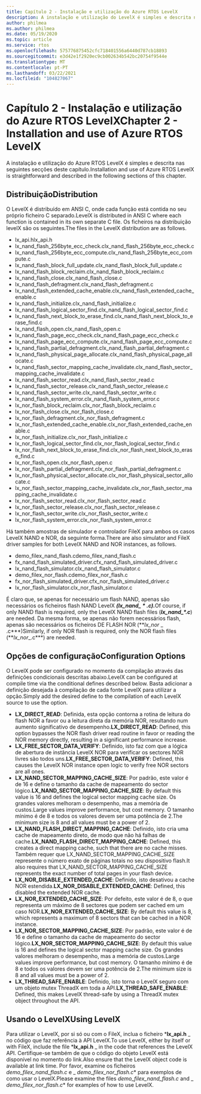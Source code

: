 ```yaml
---
title: Capítulo 2 - Instalação e utilização do Azure RTOS LevelX
description: A instalação e utilização do LevelX é simples e descrita nas seguintes secções deste capítulo.
author: philmea
ms.author: philmea
ms.date: 05/19/2020
ms.topic: article
ms.service: rtos
ms.openlocfilehash: 575776875452cfc718401556a6440d787cb18893
ms.sourcegitcommit: e3d42e1f2920ec9cb002634b542bc20754f9544e
ms.translationtype: MT
ms.contentlocale: pt-PT
ms.lasthandoff: 03/22/2021
ms.locfileid: "104827067"
---
```

# <a name="chapter-2---installation-and-use-of-azure-rtos-levelx"></a><span data-ttu-id="d3261-103">Capítulo 2 - Instalação e utilização do Azure RTOS LevelX</span><span class="sxs-lookup"><span data-stu-id="d3261-103">Chapter 2 - Installation and use of Azure RTOS LevelX</span></span>

<span data-ttu-id="d3261-104">A instalação e utilização do Azure RTOS LevelX é simples e descrita nas seguintes secções deste capítulo.</span><span class="sxs-lookup"><span data-stu-id="d3261-104">Installation and use of Azure RTOS LevelX is straightforward and described in the following sections of this chapter.</span></span>

## <a name="distribution"></a><span data-ttu-id="d3261-105">Distribuição</span><span class="sxs-lookup"><span data-stu-id="d3261-105">Distribution</span></span>

<span data-ttu-id="d3261-106">O LevelX é distribuído em ANSI C, onde cada função está contida no seu próprio ficheiro C separado.</span><span class="sxs-lookup"><span data-stu-id="d3261-106">LevelX is distributed in ANSI C where each function is contained in its own separate C file.</span></span> <span data-ttu-id="d3261-107">Os ficheiros na distribuição levelX são os seguintes.</span><span class="sxs-lookup"><span data-stu-id="d3261-107">The files in the LevelX distribution are as follows.</span></span>
- <span data-ttu-id="d3261-108">lx_api.h</span><span class="sxs-lookup"><span data-stu-id="d3261-108">lx_api.h</span></span>
- <span data-ttu-id="d3261-109">lx_nand_flash_256byte_ecc_check.c</span><span class="sxs-lookup"><span data-stu-id="d3261-109">lx_nand_flash_256byte_ecc_check.c</span></span>
- <span data-ttu-id="d3261-110">lx_nand_flash_256byte_ecc_compute.c</span><span class="sxs-lookup"><span data-stu-id="d3261-110">lx_nand_flash_256byte_ecc_compute.c</span></span>
- <span data-ttu-id="d3261-111">lx_nand_flash_block_full_update.c</span><span class="sxs-lookup"><span data-stu-id="d3261-111">lx_nand_flash_block_full_update.c</span></span>
- <span data-ttu-id="d3261-112">lx_nand_flash_block_reclaim.c</span><span class="sxs-lookup"><span data-stu-id="d3261-112">lx_nand_flash_block_reclaim.c</span></span>
- <span data-ttu-id="d3261-113">lx_nand_flash_close.c</span><span class="sxs-lookup"><span data-stu-id="d3261-113">lx_nand_flash_close.c</span></span>
- <span data-ttu-id="d3261-114">lx_nand_flash_defragment.c</span><span class="sxs-lookup"><span data-stu-id="d3261-114">lx_nand_flash_defragment.c</span></span>  
- <span data-ttu-id="d3261-115">lx_nand_flash_extended_cache_enable.c</span><span class="sxs-lookup"><span data-stu-id="d3261-115">lx_nand_flash_extended_cache_enable.c</span></span>
- <span data-ttu-id="d3261-116">lx_nand_flash_initialize.c</span><span class="sxs-lookup"><span data-stu-id="d3261-116">lx_nand_flash_initialize.c</span></span>
- <span data-ttu-id="d3261-117">lx_nand_flash_logical_sector_find.c</span><span class="sxs-lookup"><span data-stu-id="d3261-117">lx_nand_flash_logical_sector_find.c</span></span>
- <span data-ttu-id="d3261-118">lx_nand_flash_next_block_to_erase_find.c</span><span class="sxs-lookup"><span data-stu-id="d3261-118">lx_nand_flash_next_block_to_erase_find.c</span></span>
- <span data-ttu-id="d3261-119">lx_nand_flash_open.c</span><span class="sxs-lookup"><span data-stu-id="d3261-119">lx_nand_flash_open.c</span></span>
- <span data-ttu-id="d3261-120">lx_nand_flash_page_ecc_check.c</span><span class="sxs-lookup"><span data-stu-id="d3261-120">lx_nand_flash_page_ecc_check.c</span></span>
- <span data-ttu-id="d3261-121">lx_nand_flash_page_ecc_compute.c</span><span class="sxs-lookup"><span data-stu-id="d3261-121">lx_nand_flash_page_ecc_compute.c</span></span>  
- <span data-ttu-id="d3261-122">lx_nand_flash_partial_defragment.c</span><span class="sxs-lookup"><span data-stu-id="d3261-122">lx_nand_flash_partial_defragment.c</span></span>
- <span data-ttu-id="d3261-123">lx_nand_flash_physical_page_allocate.c</span><span class="sxs-lookup"><span data-stu-id="d3261-123">lx_nand_flash_physical_page_allocate.c</span></span>
- <span data-ttu-id="d3261-124">lx_nand_flash_sector_mapping_cache_invalidate.c</span><span class="sxs-lookup"><span data-stu-id="d3261-124">lx_nand_flash_sector_mapping_cache_invalidate.c</span></span>
- <span data-ttu-id="d3261-125">lx_nand_flash_sector_read.c</span><span class="sxs-lookup"><span data-stu-id="d3261-125">lx_nand_flash_sector_read.c</span></span>
- <span data-ttu-id="d3261-126">lx_nand_flash_sector_release.c</span><span class="sxs-lookup"><span data-stu-id="d3261-126">lx_nand_flash_sector_release.c</span></span>
- <span data-ttu-id="d3261-127">lx_nand_flash_sector_write.c</span><span class="sxs-lookup"><span data-stu-id="d3261-127">lx_nand_flash_sector_write.c</span></span>
- <span data-ttu-id="d3261-128">lx_nand_flash_system_error.c</span><span class="sxs-lookup"><span data-stu-id="d3261-128">lx_nand_flash_system_error.c</span></span>
- <span data-ttu-id="d3261-129">lx_nor_flash_block_reclaim.c</span><span class="sxs-lookup"><span data-stu-id="d3261-129">lx_nor_flash_block_reclaim.c</span></span>
- <span data-ttu-id="d3261-130">lx_nor_flash_close.c</span><span class="sxs-lookup"><span data-stu-id="d3261-130">lx_nor_flash_close.c</span></span>
- <span data-ttu-id="d3261-131">lx_nor_flash_defragment.c</span><span class="sxs-lookup"><span data-stu-id="d3261-131">lx_nor_flash_defragment.c</span></span>  
- <span data-ttu-id="d3261-132">lx_nor_flash_extended_cache_enable.c</span><span class="sxs-lookup"><span data-stu-id="d3261-132">lx_nor_flash_extended_cache_enable.c</span></span>
- <span data-ttu-id="d3261-133">lx_nor_flash_initialize.c</span><span class="sxs-lookup"><span data-stu-id="d3261-133">lx_nor_flash_initialize.c</span></span>
- <span data-ttu-id="d3261-134">lx_nor_flash_logical_sector_find.c</span><span class="sxs-lookup"><span data-stu-id="d3261-134">lx_nor_flash_logical_sector_find.c</span></span>
- <span data-ttu-id="d3261-135">lx_nor_flash_next_block_to_erase_find.c</span><span class="sxs-lookup"><span data-stu-id="d3261-135">lx_nor_flash_next_block_to_erase_find.c</span></span>
- <span data-ttu-id="d3261-136">lx_nor_flash_open.c</span><span class="sxs-lookup"><span data-stu-id="d3261-136">lx_nor_flash_open.c</span></span>
- <span data-ttu-id="d3261-137">lx_nor_flash_partial_defragment.c</span><span class="sxs-lookup"><span data-stu-id="d3261-137">lx_nor_flash_partial_defragment.c</span></span>
- <span data-ttu-id="d3261-138">lx_nor_flash_physical_sector_allocate.c</span><span class="sxs-lookup"><span data-stu-id="d3261-138">lx_nor_flash_physical_sector_allocate.c</span></span>
- <span data-ttu-id="d3261-139">lx_nor_flash_sector_mapping_cache_invalidate.c</span><span class="sxs-lookup"><span data-stu-id="d3261-139">lx_nor_flash_sector_mapping_cache_invalidate.c</span></span>
- <span data-ttu-id="d3261-140">lx_nor_flash_sector_read.c</span><span class="sxs-lookup"><span data-stu-id="d3261-140">lx_nor_flash_sector_read.c</span></span>
- <span data-ttu-id="d3261-141">lx_nor_flash_sector_release.c</span><span class="sxs-lookup"><span data-stu-id="d3261-141">lx_nor_flash_sector_release.c</span></span>
- <span data-ttu-id="d3261-142">lx_nor_flash_sector_write.c</span><span class="sxs-lookup"><span data-stu-id="d3261-142">lx_nor_flash_sector_write.c</span></span>
- <span data-ttu-id="d3261-143">lx_nor_flash_system_error.c</span><span class="sxs-lookup"><span data-stu-id="d3261-143">lx_nor_flash_system_error.c</span></span>

<span data-ttu-id="d3261-144">Há também amostras de simulador e controlador FileX para ambos os casos LevelX NAND e NOR, da seguinte forma.</span><span class="sxs-lookup"><span data-stu-id="d3261-144">There are also simulator and FileX driver samples for both LevelX NAND and NOR instances, as follows.</span></span>

- <span data-ttu-id="d3261-145">demo_filex_nand_flash.c</span><span class="sxs-lookup"><span data-stu-id="d3261-145">demo_filex_nand_flash.c</span></span>  
- <span data-ttu-id="d3261-146">fx_nand_flash_simulated_driver.c</span><span class="sxs-lookup"><span data-stu-id="d3261-146">fx_nand_flash_simulated_driver.c</span></span>
- <span data-ttu-id="d3261-147">lx_nand_flash_simulator.c</span><span class="sxs-lookup"><span data-stu-id="d3261-147">lx_nand_flash_simulator.c</span></span>
- <span data-ttu-id="d3261-148">demo_filex_nor_flash.c</span><span class="sxs-lookup"><span data-stu-id="d3261-148">demo_filex_nor_flash.c</span></span>  
- <span data-ttu-id="d3261-149">fx_nor_flash_simulated_driver.c</span><span class="sxs-lookup"><span data-stu-id="d3261-149">fx_nor_flash_simulated_driver.c</span></span>
- <span data-ttu-id="d3261-150">lx_nor_flash_simulator.c</span><span class="sxs-lookup"><span data-stu-id="d3261-150">lx_nor_flash_simulator.c</span></span>

<span data-ttu-id="d3261-151">É claro que, se apenas for necessário um flash NAND, apenas são necessários os ficheiros flash NAND LevelX ***(lx_nand_ \* .c).***</span><span class="sxs-lookup"><span data-stu-id="d3261-151">Of course, if only NAND flash is required, only the LevelX NAND flash files (***lx_nand_\*.c***) are needed.</span></span> <span data-ttu-id="d3261-152">Da mesma forma, se apenas não forem necessários flash, apenas são necessários os ficheiros DE FLASH NOR (\*\*_lx_nor_ \_ .c\*\*\*)</span><span class="sxs-lookup"><span data-stu-id="d3261-152">Similarly, if only NOR flash is required, only the NOR flash files (\*\*_lx_nor_\_.c\*\*\*) are needed.</span></span>

## <a name="configuration-options"></a><span data-ttu-id="d3261-153">Opções de configuração</span><span class="sxs-lookup"><span data-stu-id="d3261-153">Configuration Options</span></span>

<span data-ttu-id="d3261-154">O LevelX pode ser configurado no momento da compilação através das definições condicionais descritas abaixo.</span><span class="sxs-lookup"><span data-stu-id="d3261-154">LevelX can be configured at compile time via the conditional defines described below.</span></span> <span data-ttu-id="d3261-155">Basta adicionar a definição desejada à compilação de cada fonte LevelX para utilizar a opção.</span><span class="sxs-lookup"><span data-stu-id="d3261-155">Simply add the desired define to the compilation of each LevelX source to use the option.</span></span>

- <span data-ttu-id="d3261-156">**LX_DIRECT_READ**: Definida, esta opção contorna a rotina de leitura do flash NOR a favor ou a leitura direta da memória NOR, resultando num aumento significativo de desempenho.</span><span class="sxs-lookup"><span data-stu-id="d3261-156">**LX_DIRECT_READ**:  Defined, this option bypasses the NOR flash driver read routine in favor or reading the NOR memory directly, resulting in a significant performance increase.</span></span>
- <span data-ttu-id="d3261-157">**LX_FREE_SECTOR_DATA_VERIFY**: Definido, isto faz com que a lógica de abertura de instância LevelX NOR para verificar os sectores NOR livres são todos uns.</span><span class="sxs-lookup"><span data-stu-id="d3261-157">**LX_FREE_SECTOR_DATA_VERIFY**: Defined, this causes the LevelX NOR instance open logic to verify free NOR sectors are all ones.</span></span>
- <span data-ttu-id="d3261-158">**LX_NAND_SECTOR_MAPPING_CACHE_SIZE**: Por padrão, este valor é de 16 e define o tamanho da cache de mapeamento do sector lógico.</span><span class="sxs-lookup"><span data-stu-id="d3261-158">**LX_NAND_SECTOR_MAPPING_CACHE_SIZE**:  By default this value is 16 and defines the logical sector mapping cache size.</span></span> <span data-ttu-id="d3261-159">Os grandes valores melhoram o desempenho, mas a memória de custos.</span><span class="sxs-lookup"><span data-stu-id="d3261-159">Large values improve performance, but cost memory.</span></span> <span data-ttu-id="d3261-160">O tamanho mínimo é de 8 e todos os valores devem ser uma potência de 2.</span><span class="sxs-lookup"><span data-stu-id="d3261-160">The minimum size is 8 and all values must be a power of 2.</span></span>
- <span data-ttu-id="d3261-161">**LX_NAND_FLASH_DIRECT_MAPPING_CACHE**: Definido, isto cria uma cache de mapeamento direto, de modo que não há falhas de cache.</span><span class="sxs-lookup"><span data-stu-id="d3261-161">**LX_NAND_FLASH_DIRECT_MAPPING_CACHE**: Defined, this creates a direct mapping cache, such that there are no cache misses.</span></span> <span data-ttu-id="d3261-162">Também requer que LX_NAND_SECTOR_MAPPING_CACHE_SIZE represente o número exato de páginas totais no seu dispositivo flash.</span><span class="sxs-lookup"><span data-stu-id="d3261-162">It also requires that LX_NAND_SECTOR_MAPPING_CACHE_SIZE represents the exact number of total pages in your flash device.</span></span>
- <span data-ttu-id="d3261-163">**LX_NOR_DISABLE_EXTENDED_CACHE**: Definido, isto desativou a cache NOR estendida.</span><span class="sxs-lookup"><span data-stu-id="d3261-163">**LX_NOR_DISABLE_EXTENDED_CACHE**: Defined, this disabled the extended NOR cache.</span></span>
- <span data-ttu-id="d3261-164">**LX_NOR_EXTENDED_CACHE_SIZE**: Por defeito, este valor é de 8, o que representa um máximo de 8 sectores que podem ser cached em um caso NOR.</span><span class="sxs-lookup"><span data-stu-id="d3261-164">**LX_NOR_EXTENDED_CACHE_SIZE**: By default this value is 8, which represents a maximum of 8 sectors that can be cached in a NOR instance.</span></span>
- <span data-ttu-id="d3261-165">**LX_NOR_SECTOR_MAPPING_CACHE_SIZE**: Por padrão, este valor é de 16 e define o tamanho da cache de mapeamento do sector lógico.</span><span class="sxs-lookup"><span data-stu-id="d3261-165">**LX_NOR_SECTOR_MAPPING_CACHE_SIZE**: By default this value is 16 and defines the logical sector mapping cache size.</span></span> <span data-ttu-id="d3261-166">Os grandes valores melhoram o desempenho, mas a memória de custos.</span><span class="sxs-lookup"><span data-stu-id="d3261-166">Large values improve performance, but cost memory.</span></span> <span data-ttu-id="d3261-167">O tamanho mínimo é de 8 e todos os valores devem ser uma potência de 2.</span><span class="sxs-lookup"><span data-stu-id="d3261-167">The minimum size is 8 and all values must be a power of 2.</span></span>
- <span data-ttu-id="d3261-168">**LX_THREAD_SAFE_ENABLE**: Definido, isto torna o LevelX seguro com um objeto mutex ThreadX em toda a API.</span><span class="sxs-lookup"><span data-stu-id="d3261-168">**LX_THREAD_SAFE_ENABLE**: Defined, this makes LevelX thread-safe by using a ThreadX mutex object throughout the API.</span></span>

## <a name="using-levelx"></a><span data-ttu-id="d3261-169">Usando o LevelX</span><span class="sxs-lookup"><span data-stu-id="d3261-169">Using LevelX</span></span>

<span data-ttu-id="d3261-170">Para utilizar o LevelX, por si só ou com o FileX, inclua o ficheiro \***lx_api.h** _ no código que faz referência à API LevelX.</span><span class="sxs-lookup"><span data-stu-id="d3261-170">To use LevelX, either by itself or with FileX, include the file \***lx_api.h** _ in the code that references the LevelX API.</span></span> <span data-ttu-id="d3261-171">Certifique-se também de que o código do objeto LevelX está disponível no momento do link.</span><span class="sxs-lookup"><span data-stu-id="d3261-171">Also ensure that the LevelX object code is available at link time.</span></span> <span data-ttu-id="d3261-172">Por favor, examine os ficheiros _*_demo_filex_nand_flash.c_*_ e _ *_demo_filex_nor_flash.c_*\* para exemplos de como usar o LevelX.</span><span class="sxs-lookup"><span data-stu-id="d3261-172">Please examine the files _*_demo_filex_nand_flash.c_*_ and _ *_demo_filex_nor_flash.c_*\* for examples of how to use LevelX.</span></span>
